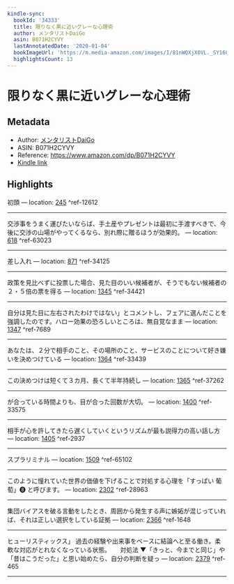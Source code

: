 ```yaml
---
kindle-sync:
  bookId: '34333'
  title: 限りなく黒に近いグレーな心理術
  author: メンタリストDaiGo
  asin: B071H2CYVY
  lastAnnotatedDate: '2020-01-04'
  bookImageUrl: 'https://m.media-amazon.com/images/I/81nWQXjX0VL._SY160.jpg'
  highlightsCount: 13
---
```

# 限りなく黒に近いグレーな心理術
## Metadata
* Author: [メンタリストDaiGo](https://www.amazon.comundefined)
* ASIN: B071H2CYVY
* Reference: https://www.amazon.com/dp/B071H2CYVY
* [Kindle link](kindle://book?action=open&asin=B071H2CYVY)

## Highlights
初頭 — location: [245](kindle://book?action=open&asin=B071H2CYVY&location=245) ^ref-12612

---
交渉事をうまく運びたいならば、手土産やプレゼントは最初に手渡すべきで、今後に交渉の山場がやってくるなら、別れ際に贈るほうが効果的。 — location: [618](kindle://book?action=open&asin=B071H2CYVY&location=618) ^ref-63023

---
差し入れ — location: [871](kindle://book?action=open&asin=B071H2CYVY&location=871) ^ref-34125

---
政策を見比べずに投票した場合、見た目のいい候補者が、そうでもない候補者の２・５倍の票を得る — location: [1345](kindle://book?action=open&asin=B071H2CYVY&location=1345) ^ref-34421

---
自分は見た目に左右されたわけではない」とコメントし、フェアに選んだことを強調したのです。ハロー効果の恐ろしいところは、無自覚なまま — location: [1347](kindle://book?action=open&asin=B071H2CYVY&location=1347) ^ref-7689

---
あなたは、２分で相手のこと、その場所のこと、サービスのことについて好き嫌いを決めつけている — location: [1364](kindle://book?action=open&asin=B071H2CYVY&location=1364) ^ref-33439

---
この決めつけは短くて３カ月、長くて半年持続し — location: [1365](kindle://book?action=open&asin=B071H2CYVY&location=1365) ^ref-37262

---
が合っている時間よりも、目が合った回数が大切。 — location: [1400](kindle://book?action=open&asin=B071H2CYVY&location=1400) ^ref-33575

---
相手が心を許してきたら遅くしていくというリズムが最も説得力の高い話し方 — location: [1405](kindle://book?action=open&asin=B071H2CYVY&location=1405) ^ref-2937

---
スプラリミナル — location: [1509](kindle://book?action=open&asin=B071H2CYVY&location=1509) ^ref-65102

---
このように憧れていた世界の価値を下げることで対処する心理を「すっぱい 葡萄」❽ と呼びます。 — location: [2302](kindle://book?action=open&asin=B071H2CYVY&location=2302) ^ref-28963

---
集団バイアスを破る言動をしたとき、周囲から発生する声に嫉妬が混じっていれば、それは正しい選択をしている証拠 — location: [2366](kindle://book?action=open&asin=B071H2CYVY&location=2366) ^ref-1648

---
ヒューリスティックス」 過去の経験や出来事をベースに結論へと至る働き。柔軟な対応がとれなくなっている状態。 　 対処法 ▼「きっと、今までと同じ」や「昔はこうだった」と思い始めたら、自分の判断を疑っ — location: [2379](kindle://book?action=open&asin=B071H2CYVY&location=2379) ^ref-465

---
